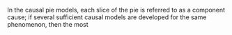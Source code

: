 In the causal pie models, each slice of the pie is referred to as a component cause; if several sufficient causal models are developed for the same phenomenon, then the most 